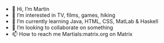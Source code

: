 - 👋 Hi, I’m Martin
- 👀 I’m interested in TV, films, games, hiking
- 🌱 I’m currently learning Java, HTML, CSS, MatLab & Haskell
- 💞️ I’m looking to collaborate on something
- 📫 How to reach me Martials:matrix.org on Matrix
